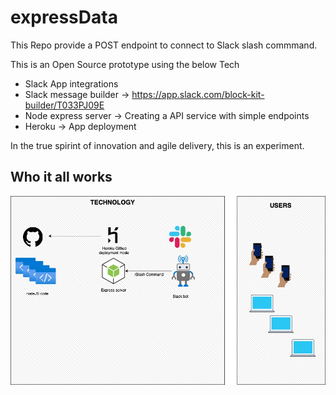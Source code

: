 # expressData

This Repo provide a POST endpoint to connect to Slack slash commmand.

This is an Open Source prototype using the below Tech

- Slack App integrations
- Slack message builder -> https://app.slack.com/block-kit-builder/T033PJ09E
- Node express server -> Creating a API service with simple endpoints
- Heroku -> App deployment

In the true spirint of innovation and agile delivery, this is an experiment.

## Who it all works

![givemedata](./app/img/givemedata.jpg?raw=true)
